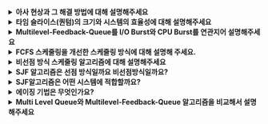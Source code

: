 <details>
    <summary><b>아사 현상과 그 해결 방법에 대해 설명해주세요
    </b></summary>
    <br>
    아사 현상은 계속해서 한 프로세스의 실행이 밀리는 상황을 말합니다.
    보통 SJF 스케줄링시 작업시간이 긴 프로세스의 실행이 계속해서 밀리면서 일어납니다.
    이와 같은 경우는 에이징 기법을 사용하여 대기시간에 비례한 우선순위를 두어 작업길이가 긴 프로세스의 무기한 연기를 보완할 수 있습니다.<br>
</details>


<details>
    <summary><b>타임 슬라이스(퀀텀)의 크기와 시스템의 효율성에 대해 설명해주세요
    </b></summary>
    <br>
   타임 슬라이스의 크기가 크면 빈번한 문맥교환으로 작업시간에 비해 문맥교환에 걸리는 시간이 많아지면서 시스템의 효율이 낮아집니다.
    타임 슬라이스의 크기가 크면 하나의 작업이 끝난뒤에 다음 작업을 진행하는 FCFS스케줄링과 같은 방식으로 동작하면서 시스템 효율이 낮아집니다.
    따라서 타임슬라이스는 되도록 작게 설정하되 문맥교환에 걸리는 시간을 고려해서 적당한 크기로 하는 것이 중요합니다.
    <br>
</details>


<details>
    <summary><b>Multilevel-Feedback-Queue를 I/O Burst와 CPU Burst를 연관지어 설명해주세요
    </b></summary>
    <br>
   Multilevel-Feedback-Queue는 CPU를 사용하고 난 프로세스의 우선순위를 낮춰 원래 큐로 돌아가지 않고 우선순위가 낮은 큐의 끝으로 가며 우선순위가 낮을 수록 타임 슬라이스 크기를 크게하여 CPU를 오래 할당 받을 수 있도록 합니다.
    CPU 작업이 많은 것은 실행 시간을 보장 받아야하기 때문에 계속 우선순위를 낮추어 타임 슬라이스 크기를 늘리며 실행시간을 보장해줍니다.
    IO 작업이 많은 것은 실행시간 보다는 응답시간이 중요하기 때문에 우선순위를 높게 유지하여 자주 사용할 수 있도록 합니다.
    <br>
</details>
<details>
    <summary><b>FCFS 스케줄링을 개선한 스케줄링 방식에 대해 설명해 주세요.
    </b></summary>
    <br>
    FCFS 스케줄링을 개선한 방식으로 SJF,RR가 있습니다
    SJF는 FCFS 스케줄링시 프로세스의 대기시간이 길어지는 문제를 해결하기 위해 프로세스 작업시간이 짧은 순서대로 실행을 하도록 합니다.                                 
    RR은 FCFS 스케줄링시 한번 CPU를 할당 받은 프로세스가 계속해서 차지하여 다른 프로세스들은 계속 기다리는 문제를 해결하기 위해 타임 슬라이스를 두어 일정시간이 지나면 준비 큐의 맨 뒤로 가서 자기 차례를 기다리도록 합니다.
    <br>
</details>
<details>
    <summary><b>비선점 방식 스케줄링 알고리즘에 대해 설명해주세요
    </b></summary>
    <br>
   비선점 방식 스케줄링은 한번 cpu가 프로세스에 할당되면 그 프로세스가 종료 또는 대기상태로 전환될 때까지 계속 점유하여 실행하는 방식입니다.
    입출력이 많은 프로세스에서 이 방식을 사용한다면 CPU를 번갈아가며 할당 받을 수 있어 응답시간을 높일 수 있습니다.
    <br>
</details>
<details>
    <summary><b>SJF 알고리즘은 선점 방식일까요 비선점방식일까요?
    </b></summary>
    <br>
   SJF 알고리즘은 비선점 방식으로 준비 큐에 있는 프로세스중  작업길이가 짧은 것 부터 CPU를 할당합니다.
    <br>
</details>
<details>
    <summary><b>SJF알고리즘은 어떤 시스템에 적합할까요?
    </b></summary>
    <br>
   SJF알고리즘은 정기적으로 수행하는 작업이 이루어지는 시스템과 일괄 처리 시스템에 적합합니다.
    일괄처리 시스템은 계산 작업만 끝나면 프로세스가 끝나기 때문에 프로세스 길이를 정확하게 알 수 있기 때문에 프로세스 작업 길이가 짧은 순으로 스케줄링 하는 방식이 효율적입니다.
    또한 정기적으로 수행하는 작업이 이루어지는 시스템은 업무량을 예측할 수 있고, 들어오는 프로세스 양이 일정하여 프로세스 작업길이가 짧은 순으로 CPU를 할당하는 SJF 스케줄링에 적합 합니다.
    <br>
</details>
<details>
    <summary><b>에이징 기법은 무엇인가요?
    </b></summary>
    <br>
   에이징 기법이란 프로세스 자원을 기다리고 있는 시간에 비례해서 우선순위를 부여하여 작업길이가 긴 프로세스의 무기한 연기를 보완하고자 하는 기법입니다.
    SJF 스케줄링시 HRN스케줄링 알고리즘을 통해 대기시간/cpu 실행시간이 큰 순으로 우선순위를 두어 실행하는 방식으로 에이징 기법을 사용하여 보완할 수 있습니다.
    <br>
</details>
<details>
    <summary><b>Multi Level Queue와 Multilevel-Feedback-Queue 알고리즘을 비교해서 설명해주세요
    </b></summary>
    <br>
Multi Level Queue는 우선순위에 따라 준비 큐를 두어 사용하는 비선점형 방식입니다.
프로세스는 운영체제로 부터 부여 받은 우선순위에 따라 큐에 삽입됩니다. 또한 라운드 로빈 방식으로 운영되어 타임슬라이스가 끝나면 다시 같은 우선순위의 큐 맨 뒤로 가는 방식으로 동작합니다.
Multilevel-Feedback-Queue은 우선순위가 낮은 프로세스에 불리한 Multi Level Queue의 문제점을 보완하는 방식입니다.
Multi Level Queue와 달리 CPU를 사용하고 난 프로세스의 우선순위를 낮춰 원래 큐로 돌아가지 않고 우선순위가 낮은 큐의 끝으로 가는 방식으로 동작하여 우선순위가 낮은 프로세스의 실행이 연기되는 문제를 완화합니다.
또한 우선순위에 따라 타임 슬라이스 크기를 다르게 두어 우선순위가 낮아 질 수록 CPU를 오래 할당 받을 수 있도록 합니다.
    <br>
</details>

    
    
